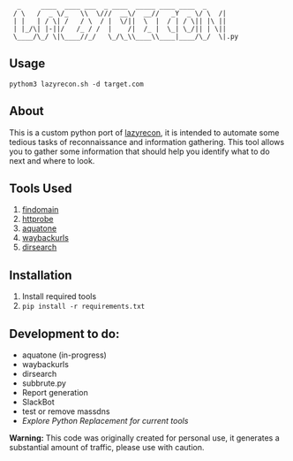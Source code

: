 ```
  _     ____  ____ ___  _ ____  _____ ____ ____  _
 / \   /  _ \/_   \\  \///  __\/  __//   _Y  _ \/ \  /|
 | |   | / \| /   / \  / |  \/||  \  |  / | / \|| |\ ||
 | |_/\| |-||/   /_ / /  |    /|  /_ |  \_| \_/|| | \||
 \____/\_/ \|\____//_/   \_/\_\\____\\____|____/\_/  \|.py

```

## Usage

`pythom3 lazyrecon.sh -d target.com`

## About

This is a custom python port of [lazyrecon](https://github.com/nahamsec/lazyrecon), it is intended to automate some tedious tasks of reconnaissance and information gathering.
This tool allows you to gather some information that should help you identify what to do next and where to look.

## Tools Used
1. [findomain](https://github.com/Edu4rdSHL/findomain)
2. [httprobe](https://github.com/tomnomnom/httprobe)
3. [aquatone](https://github.com/michenriksen/aquatone)
4. [waybackurls](https://github.com/tomnomnom/waybackurls)
5. [dirsearch](https://github.com/maurosoria/dirsearch)

## Installation
1. Install required tools
2. `pip install -r requirements.txt`

## Development to do:
- aquatone (in-progress)
- waybackurls
- dirsearch
- subbrute.py
- Report generation
- SlackBot
- test or remove massdns
- _Explore Python Replacement for current tools_

**Warning:** This code was originally created for personal use, it generates a substantial amount of traffic, please use with caution.
